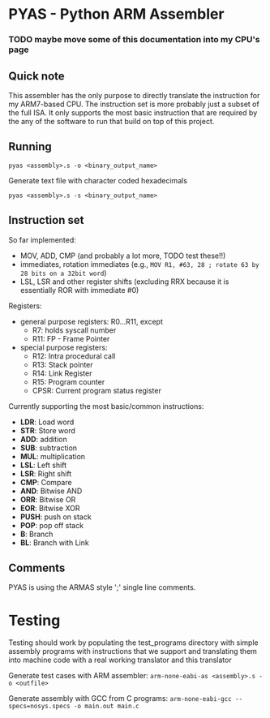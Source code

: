 # PYAS - Python ARM Assembler

### TODO maybe move some of this documentation into my CPU's page

## Quick note

This assembler has the only purpose to directly translate the instruction for my ARM7-based CPU. The instruction set is more probably just a subset of the full ISA. It only supports the most basic instruction that are required by the any of the software to run that build on top of this project.

## Running

`pyas <assembly>.s -o <binary_output_name>`

Generate text file with character coded hexadecimals

`pyas <assembly>.s -s <binary_output_name>`

## Instruction set

So far implemented:
- MOV, ADD, CMP (and probably a lot more, TODO test these!!)
- immediates, rotation immediates (e.g., `MOV R1, #63, 28 ; rotate 63 by 28 bits on a 32bit word`)
- LSL, LSR and other register shifts (excluding RRX because it is essentially ROR with immediate #0)

Registers:
- general purpose registers: R0...R11, except
    - R7: holds syscall number
    - R11: FP - Frame Pointer
- special purpose registers:
    - R12: Intra procedural call
    - R13: Stack pointer
    - R14: Link Register
    - R15: Program counter
    - CPSR: Current program status register

Currently supporting the most basic/common instructions:
- **LDR**: Load word
- **STR**: Store word
- **ADD**: addition
- **SUB**: subtraction
- **MUL**: multiplication
- **LSL**: Left shift
- **LSR**: Right shift
- **CMP**: Compare
- **AND**: Bitwise AND
- **ORR**: Bitwise OR
- **EOR**: Bitwise XOR
- **PUSH**: push on stack
- **POP**: pop off stack
- **B**: Branch
- **BL**: Branch with Link

## Comments

PYAS is using the ARMAS style ';' single line comments.

# Testing
Testing should work by populating the test_programs directory with simple assembly programs with instructions that we support and translating them into machine code with a real working translator and this translator 

Generate test cases with ARM assembler:
`arm-none-eabi-as <assembly>.s -o <outfile>`

Generate assembly with GCC from C programs:
`arm-none-eabi-gcc --specs=nosys.specs -o main.out main.c`